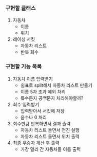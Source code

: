 ### 구현할 클래스
1. 자동차
   * 이름
   * 위치
2. 레이싱 서킷
   * 자동차 리스트
   * 반복 회수
### 구현할 기능 목록
1. 자동차 이름 입력받기
   * 쉼표로 split해서 자동차 리스트 만들기
   * 이름 5자 초과 예외 처리
   * 특수문자 공백문자 처리해야할까?
2. 회수 입력받기
   * 입력받아서 서킷에 저장
   * 음수나 0 처리
3. 회수만큼 반복하면서 결과 출력
   * 자동차 리스트 돌면서 전진 실행
   * 자동차 리스트 돌면서 위치 출력
4. 최종 우승자 계산 후 출력
   * 가장 멀리 간 자동차들 이름 출력